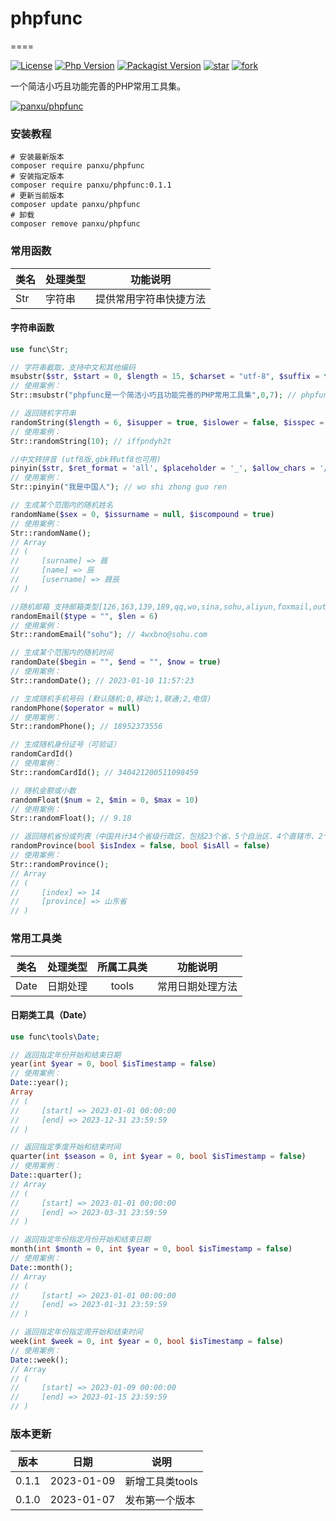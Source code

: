 # phpfunc

====

[![License](https://img.shields.io/packagist/l/panxu/phpfunc.svg?style=flat-square)](LICENSE)
[![Php Version](https://img.shields.io/badge/php-%3E=7.3-brightgreen.svg?maxAge=2592000)](https://packagist.org/packages/panxu/phpfunc)
[![Packagist Version](https://img.shields.io/packagist/v/panxu/phpfunc)](https://packagist.org/packages/panxu/phpfunc)
[![star](https://gitee.com/panxu11/phpfunc/badge/star.svg?theme=white)](https://gitee.com/panxu11/phpfunc/stargazers)
[![fork](https://gitee.com/panxu11/phpfunc/badge/fork.svg?theme=white)](https://gitee.com/panxu11/phpfunc/members)

一个简洁小巧且功能完善的PHP常用工具集。

[![panxu/phpfunc](https://gitee.com/panxu11/phpfunc/widgets/widget_card.svg?colors=ffffff,1e252b,323d47,455059,d7deea,99a0ae)](https://gitee.com/panxu11/phpfunc)

### 安装教程

```shell
# 安装最新版本
composer require panxu/phpfunc
# 安装指定版本
composer require panxu/phpfunc:0.1.1
# 更新当前版本
composer update panxu/phpfunc
# 卸载
composer remove panxu/phpfunc
```

### 常用函数

|类名        |处理类型  |  功能说明  |
| -----   | ----- | ----  |
| Str      | 字符串 | 提供常用字符串快捷方法     |

#### 字符串函数

```php
use func\Str;

// 字符串截取，支持中文和其他编码
msubstr($str, $start = 0, $length = 15, $charset = "utf-8", $suffix = true)
// 使用案例：
Str::msubstr("phpfunc是一个简洁小巧且功能完善的PHP常用工具集",0,7); // phpfunc

// 返回随机字符串
randomString($length = 6, $isupper = true, $islower = false, $isspec = false)
// 使用案例：
Str::randomString(10); // iffpndyh2t

//中文转拼音 (utf8版,gbk转utf8也可用)
pinyin($str, $ret_format = 'all', $placeholder = '_', $allow_chars = '/[a-zA-Z\d ]/')
// 使用案例：
Str::pinyin("我是中国人"); // wo shi zhong guo ren

// 生成某个范围内的随机姓名
randomName($sex = 0, $issurname = null, $iscompound = true)
// 使用案例：
Str::randomName();
// Array
// (
//     [surname] => 聂
//     [name] => 辰
//     [username] => 聂辰
// )

//随机邮箱 支持邮箱类型[126,163,139,189,qq,wo,sina,sohu,aliyun,foxmail,outlook]
randomEmail($type = "", $len = 6)
// 使用案例：
Str::randomEmail("sohu"); // 4wxbno@sohu.com

// 生成某个范围内的随机时间 
randomDate($begin = "", $end = "", $now = true)
// 使用案例：
Str::randomDate(); // 2023-01-10 11:57:23

// 生成随机手机号码 (默认随机;0,移动;1,联通;2,电信)
randomPhone($operator = null)
// 使用案例：
Str::randomPhone(); // 18952373556

// 生成随机身份证号（可验证）
randomCardId()
// 使用案例：
Str::randomCardId(); // 340421200511098459

// 随机金额或小数
randomFloat($num = 2, $min = 0, $max = 10)
// 使用案例：
Str::randomFloat(); // 9.18

// 返回随机省份或列表（中国共计34个省级行政区，包括23个省、5个自治区、4个直辖市、2个特别行政区）
randomProvince(bool $isIndex = false, bool $isAll = false)
// 使用案例：
Str::randomProvince();
// Array
// (
//     [index] => 14
//     [province] => 山东省
// )
```

### 常用工具类

|类名         |处理类型  |所属工具类 |  功能说明  |
| :-----:   |  :-----:  | :----:  | ----  |
| Date      |日期处理  |  tools |   常用日期处理方法     |

#### 日期类工具（Date）

```php
use func\tools\Date;

// 返回指定年份开始和结束日期 
year(int $year = 0, bool $isTimestamp = false)
// 使用案例：
Date::year();
Array
// (
//     [start] => 2023-01-01 00:00:00
//     [end] => 2023-12-31 23:59:59
// )

// 返回指定季度开始和结束时间
quarter(int $season = 0, int $year = 0, bool $isTimestamp = false)
// 使用案例：
Date::quarter();
// Array
// (
//     [start] => 2023-01-01 00:00:00
//     [end] => 2023-03-31 23:59:59
// )

// 返回指定年份指定月份开始和结束日期
month(int $month = 0, int $year = 0, bool $isTimestamp = false)
// 使用案例：
Date::month();
// Array
// (
//     [start] => 2023-01-01 00:00:00
//     [end] => 2023-01-31 23:59:59
// )

// 返回指定年份指定周开始和结束时间
week(int $week = 0, int $year = 0, bool $isTimestamp = false)
// 使用案例：
Date::week();
// Array
// (
//     [start] => 2023-01-09 00:00:00
//     [end] => 2023-01-15 23:59:59
// )

```

### 版本更新

|版本 |日期 |说明  |
|:----:   | :----: | ----  |
| 0.1.1      | 2023-01-09 | 新增工具类tools     |
| 0.1.0      | 2023-01-07 | 发布第一个版本     |
